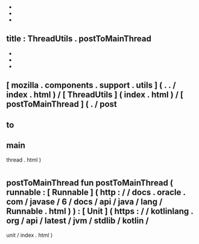 -
-
-
title
:
ThreadUtils
.
postToMainThread
-
-
-
-
[
mozilla
.
components
.
support
.
utils
]
(
.
.
/
index
.
html
)
/
[
ThreadUtils
]
(
index
.
html
)
/
[
postToMainThread
]
(
.
/
post
-
to
-
main
-
thread
.
html
)
#
postToMainThread
fun
postToMainThread
(
runnable
:
[
Runnable
]
(
http
:
/
/
docs
.
oracle
.
com
/
javase
/
6
/
docs
/
api
/
java
/
lang
/
Runnable
.
html
)
)
:
[
Unit
]
(
https
:
/
/
kotlinlang
.
org
/
api
/
latest
/
jvm
/
stdlib
/
kotlin
/
-
unit
/
index
.
html
)

